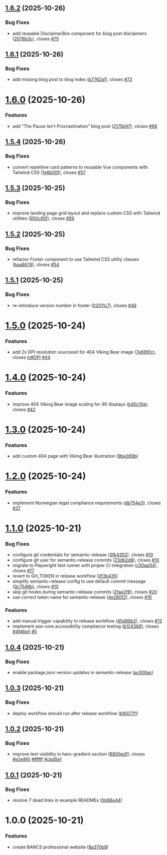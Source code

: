 ## [1.6.2](https://github.com/BANCS-Norway/home/compare/v1.6.1...v1.6.2) (2025-10-26)


### Bug Fixes

* add reusable DisclaimerBox component for blog post disclaimers ([2076b3c](https://github.com/BANCS-Norway/home/commit/2076b3c1d8ddf2ae870a78f5f38ae1ea5639f00d)), closes [#75](https://github.com/BANCS-Norway/home/issues/75)

## [1.6.1](https://github.com/BANCS-Norway/home/compare/v1.6.0...v1.6.1) (2025-10-26)


### Bug Fixes

* add missing blog post to blog index ([b7762a1](https://github.com/BANCS-Norway/home/commit/b7762a1f7943e4709b136f11bfb52799016942c1)), closes [#73](https://github.com/BANCS-Norway/home/issues/73)

# [1.6.0](https://github.com/BANCS-Norway/home/compare/v1.5.4...v1.6.0) (2025-10-26)


### Features

* add "The Pause Isn't Procrastination" blog post ([2175b97](https://github.com/BANCS-Norway/home/commit/2175b97b495cc08d41bb2dab7c2a2a778ffda9e7)), closes [#68](https://github.com/BANCS-Norway/home/issues/68)

## [1.5.4](https://github.com/BANCS-Norway/home/compare/v1.5.3...v1.5.4) (2025-10-26)


### Bug Fixes

* convert repetitive card patterns to reusable Vue components with Tailwind CSS ([1e6b00f](https://github.com/BANCS-Norway/home/commit/1e6b00fc06678c9cd224c204ee367217dee6df1d)), closes [#57](https://github.com/BANCS-Norway/home/issues/57)

## [1.5.3](https://github.com/BANCS-Norway/home/compare/v1.5.2...v1.5.3) (2025-10-25)


### Bug Fixes

* improve landing page grid layout and replace custom CSS with Tailwind utilities ([950c95f](https://github.com/BANCS-Norway/home/commit/950c95f2bf3c32ad5c921944458866dc64c3e8b1)), closes [#59](https://github.com/BANCS-Norway/home/issues/59)

## [1.5.2](https://github.com/BANCS-Norway/home/compare/v1.5.1...v1.5.2) (2025-10-25)


### Bug Fixes

* refactor Footer component to use Tailwind CSS utility classes ([baa8676](https://github.com/BANCS-Norway/home/commit/baa8676533c64addf83dbec1819430be3deace05)), closes [#54](https://github.com/BANCS-Norway/home/issues/54)

## [1.5.1](https://github.com/BANCS-Norway/home/compare/v1.5.0...v1.5.1) (2025-10-25)


### Bug Fixes

* re-introduce version number in footer ([02011c7](https://github.com/BANCS-Norway/home/commit/02011c7aa3e0eb988627d364ea6323201d4924d4)), closes [#48](https://github.com/BANCS-Norway/home/issues/48)

# [1.5.0](https://github.com/BANCS-Norway/home/compare/v1.4.0...v1.5.0) (2025-10-24)


### Features

* add 2x DPI resolution sourceset for 404 Viking Bear image ([7e8991c](https://github.com/BANCS-Norway/home/commit/7e8991cb971169bc778287d2000b5978494201ff)), closes [hi#DPI](https://github.com/hi/issues/DPI) [#44](https://github.com/BANCS-Norway/home/issues/44)

# [1.4.0](https://github.com/BANCS-Norway/home/compare/v1.3.0...v1.4.0) (2025-10-24)


### Features

* improve 404 Viking Bear image scaling for 4K displays ([b40c10e](https://github.com/BANCS-Norway/home/commit/b40c10ee4a7a08e813260365e08a2c6f3a2db653)), closes [#42](https://github.com/BANCS-Norway/home/issues/42)

# [1.3.0](https://github.com/BANCS-Norway/home/compare/v1.2.0...v1.3.0) (2025-10-24)


### Features

* add custom 404 page with Viking Bear illustration ([9be369b](https://github.com/BANCS-Norway/home/commit/9be369b93843d7c85ccbcce39c3c320dffedc5fc))

# [1.2.0](https://github.com/BANCS-Norway/home/compare/v1.1.0...v1.2.0) (2025-10-24)


### Features

* implement Norwegian legal compliance requirements ([db754e3](https://github.com/BANCS-Norway/home/commit/db754e3f9df2c8174b4b4b92aa2edff045c1ede5)), closes [#37](https://github.com/BANCS-Norway/home/issues/37)

# [1.1.0](https://github.com/BANCS-Norway/home/compare/v1.0.4...v1.1.0) (2025-10-21)


### Bug Fixes

* configure git credentials for semantic-release ([3fb4352](https://github.com/BANCS-Norway/home/commit/3fb4352edc333f3a84a0e79b1472e0b5a452ca0f)), closes [#10](https://github.com/BANCS-Norway/home/issues/10)
* configure git user for semantic-release commits ([23db2d8](https://github.com/BANCS-Norway/home/commit/23db2d8a2c334afb1b1c276d062b8d6c94801c07)), closes [#10](https://github.com/BANCS-Norway/home/issues/10)
* migrate to Playwright test runner with proper CI integration ([c50ad34](https://github.com/BANCS-Norway/home/commit/c50ad3414878a8f3a5f75e939c85af56df4f4b35)), closes [#17](https://github.com/BANCS-Norway/home/issues/17)
* revert to GH_TOKEN in release workflow ([0f3b435](https://github.com/BANCS-Norway/home/commit/0f3b4358779923270b993c0cc504139eab644ff1))
* simplify semantic-release config to use default commit message ([0c7546b](https://github.com/BANCS-Norway/home/commit/0c7546b0496332e51c53abe83700b92406512161)), closes [#10](https://github.com/BANCS-Norway/home/issues/10)
* skip git hooks during semantic-release commits ([2fae2f8](https://github.com/BANCS-Norway/home/commit/2fae2f836f14380b193c5ba88c2a84fe08fa3a7d)), closes [#20](https://github.com/BANCS-Norway/home/issues/20)
* use correct token name for semantic-release ([4e280f2](https://github.com/BANCS-Norway/home/commit/4e280f2e6394f8d7768765af3dd00a8fefe08626)), closes [#10](https://github.com/BANCS-Norway/home/issues/10)


### Features

* add manual trigger capability to release workflow ([45d88b2](https://github.com/BANCS-Norway/home/commit/45d88b2f8aeb55068d95a7794d698f78c8415e59)), closes [#13](https://github.com/BANCS-Norway/home/issues/13)
* implement axe-core accessibility compliance testing ([b124368](https://github.com/BANCS-Norway/home/commit/b1243681074bb47210fae1674fcdf2dde65ccd36)), closes [#4f46e5](https://github.com/BANCS-Norway/home/issues/4f46e5) [#5](https://github.com/BANCS-Norway/home/issues/5)

## [1.0.4](https://github.com/BANCS-Norway/home/compare/v1.0.3...v1.0.4) (2025-10-21)


### Bug Fixes

* enable package.json version updates in semantic-release ([ac926ac](https://github.com/BANCS-Norway/home/commit/ac926ac3db4a1d69a05daf4917902f4d251d4917))

## [1.0.3](https://github.com/BANCS-Norway/home/compare/v1.0.2...v1.0.3) (2025-10-21)


### Bug Fixes

* deploy workflow should run after release workflow ([b9027f1](https://github.com/BANCS-Norway/home/commit/b9027f19cc9a058743266a072e36745095de5f93))

## [1.0.2](https://github.com/BANCS-Norway/home/compare/v1.0.1...v1.0.2) (2025-10-21)


### Bug Fixes

* improve text visibility in hero-gradient section ([8800ed1](https://github.com/BANCS-Norway/home/commit/8800ed11a805c14267de4ae3ae1eb4b1b872a559)), closes [#e2e8f0](https://github.com/BANCS-Norway/home/issues/e2e8f0) [#ffffff](https://github.com/BANCS-Norway/home/issues/ffffff) [#cbd5e1](https://github.com/BANCS-Norway/home/issues/cbd5e1)

## [1.0.1](https://github.com/BANCS-Norway/home/compare/v1.0.0...v1.0.1) (2025-10-21)


### Bug Fixes

* resolve 7 dead links in example READMEs ([0b88e44](https://github.com/BANCS-Norway/home/commit/0b88e44797981426ab037afe064c3d9f7372ddc7))

# 1.0.0 (2025-10-21)


### Features

* create BANCS professional website ([8a370b8](https://github.com/BANCS-Norway/home/commit/8a370b8f46d14907a869d9f608856426fd5973c2))
